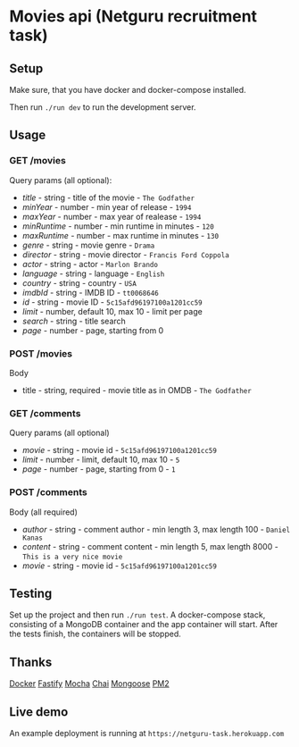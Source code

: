 # Movies api (Netguru recruitment task)

## Setup
Make sure, that you have docker and docker-compose installed.

Then run `./run dev` to run the development server.

## Usage
### GET /movies
Query params (all optional):
  - *title* - string - title of the movie - `The Godfather`
  - *minYear* - number - min year of release - `1994`
  - *maxYear* - number - max year of realease - `1994`
  - *minRuntime* - number - min runtime in minutes - `120` 
  - *maxRuntime* - number - max runtime in minutes - `130`
  - *genre* - string - movie genre - `Drama`
  - *director* - string - movie director - `Francis Ford Coppola`
  - *actor* - string - actor - `Marlon Brando`
  - *language* - string - language - `English`
  - *country* - string - country - `USA`
  - *imdbId* - string - IMDB ID - `tt0068646`
  - *id* - string - movie ID - `5c15afd96197100a1201cc59`
  - *limit* - number, default 10, max 10 - limit per page
  - *search* - string - title search
  - *page* - number - page, starting from 0

### POST /movies
Body
  - title - string, required - movie title as in OMDB - `The Godfather`

### GET /comments
Query params (all optional)
  - *movie* - string - movie id - `5c15afd96197100a1201cc59`
  - *limit* - number - limit, default 10, max 10 - `5`
  - *page* - number - page, starting from 0 - `1`

### POST /comments
Body (all required)
  - *author* - string - comment author - min length 3, max length 100 - `Daniel Kanas`
  - *content* - string - comment content - min length 5, max length 8000 - `This is a very nice
    movie`
  - *movie* - string - movie id - `5c15afd96197100a1201cc59`

## Testing
Set up the project and then run `./run test`. A docker-compose stack, consisting
of a MongoDB container and the app container will start. After the tests finish,
the containers will be stopped.

## Thanks
[Docker](https://www.docker.com/)
[Fastify](https://www.fastify.io/)
[Mocha](https://mochajs.org/)
[Chai](https://www.chaijs.com/)
[Mongoose](https://mongoosejs.com/)
[PM2](http://pm2.keymetrics.io/)


## Live demo
An example deployment is running at `https://netguru-task.herokuapp.com`
